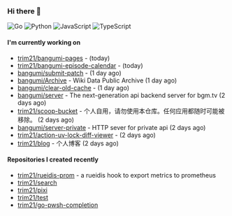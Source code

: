### Hi there 👋

![Go](https://img.shields.io/badge/go-%2300ADD8.svg?style=for-the-badge&logo=go&logoColor=white)
![Python](https://img.shields.io/badge/python-3670A0?style=for-the-badge&logo=python&logoColor=ffdd54)
![JavaScript](https://img.shields.io/badge/javascript-%23323330.svg?style=for-the-badge&logo=javascript&logoColor=%23F7DF1E)
![TypeScript](https://img.shields.io/badge/typescript-%23007ACC.svg?style=for-the-badge&logo=typescript&logoColor=white)

#### I'm currently working on

- [trim21/bangumi-pages](https://github.com/trim21/bangumi-pages) -  (today)
- [trim21/bangumi-episode-calendar](https://github.com/trim21/bangumi-episode-calendar) -  (today)
- [bangumi/submit-patch](https://github.com/bangumi/submit-patch) -  (1 day ago)
- [bangumi/Archive](https://github.com/bangumi/Archive) - Wiki Data Public Archive (1 day ago)
- [bangumi/clear-old-cache](https://github.com/bangumi/clear-old-cache) -  (1 day ago)
- [bangumi/server](https://github.com/bangumi/server) - The next-generation api backend server for bgm.tv (2 days ago)
- [trim21/scoop-bucket](https://github.com/trim21/scoop-bucket) - 个人自用，请勿使用本仓库。任何应用都随时可能被移除。 (2 days ago)
- [bangumi/server-private](https://github.com/bangumi/server-private) - HTTP sever for private api (2 days ago)
- [trim21/action-uv-lock-diff-viewer](https://github.com/trim21/action-uv-lock-diff-viewer) -  (2 days ago)
- [trim21/blog](https://github.com/trim21/blog) - 个人博客 (2 days ago)

#### Repositories I created recently

- [trim21/rueidis-prom](https://github.com/trim21/rueidis-prom) - a rueidis hook to export metrics to prometheus
- [trim21/search](https://github.com/trim21/search)
- [trim21/pixi](https://github.com/trim21/pixi)
- [trim21/test](https://github.com/trim21/test)
- [trim21/go-pwsh-completion](https://github.com/trim21/go-pwsh-completion)
